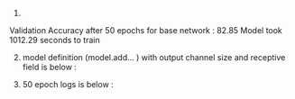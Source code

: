 
1.

Validation Accuracy after 50 epochs for base network : 82.85
Model took 1012.29 seconds to train



2.  model definition (model.add... ) with output channel size and receptive field is below :



3.  50 epoch logs is below : 


